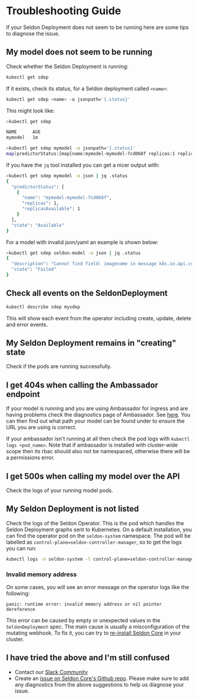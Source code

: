 # Troubleshooting Guide

If your Seldon Deployment does not seem to be running here are some tips to
diagnose the issue.

## My model does not seem to be running

Check whether the Seldon Deployment is running:

```bash
kubectl get sdep
```

If it exists, check its status, for a Seldon deployment called `<name>`:

```bash
kubectl get sdep <name> -o jsonpath='{.status}'
```

This might look like:

```bash
>kubectl get sdep

NAME      AGE
mymodel   1m

>kubectl get sdep mymodel -o jsonpath='{.status}'
map[predictorStatus:[map[name:mymodel-mymodel-7cd068f replicas:1 replicasAvailable:1]] state:Available]
```

If you have the `jq` tool installed you can get a nicer output with:

```bash
>kubectl get sdep mymodel -o json | jq .status
{
  "predictorStatus": [
    {
      "name": "mymodel-mymodel-7cd068f",
      "replicas": 1,
      "replicasAvailable": 1
    }
  ],
  "state": "Available"
}
```

For a model with invalid json/yaml an example is shown below:

```bash
>kubectl get sdep seldon-model -o json | jq .status
{
  "description": "Cannot find field: imagename in message k8s.io.api.core.v1.Container",
  "state": "Failed"
}
```

## Check all events on the SeldonDeployment

```bash
kubectl describe sdep mysdep
```

This will show each event from the operator including create, update, delete
and error events.

## My Seldon Deployment remains in "creating" state

Check if the pods are running successfully.

## I get 404s when calling the Ambassador endpoint

If your model is running and you are using Ambassador for ingress and are
having problems check the diagnostics page of Ambassador.
See [here](https://www.getambassador.io/docs/edge-stack/latest/topics/running/debugging/).
You can then find out what path your model can be found under to ensure the URL
you are using is correct.

If your ambassador isn't running at all then check the pod logs with `kubectl logs <pod_name>`.
Note that if ambassador is installed with cluster-wide scope then its rbac
should also not be namespaced, otherwise there will be a permissions error.

## I get 500s when calling my model over the API

Check the logs of your running model pods.

## My Seldon Deployment is not listed

Check the logs of the Seldon Operator.
This is the pod which handles the Seldon Deployment graphs sent to Kubernetes.
On a default installation, you can find the operator pod on the `seldon-system`
namespace.
The pod will be labelled as `control-plane=seldon-controller-manager`, so to
get the logs you can run:

```bash
kubectl logs -n seldon-system -l control-plane=seldon-controller-manager
```

### Invalid memory address

On some cases, you will see an error message on the operator logs like the
following:

```
panic: runtime error: invalid memory address or nil pointer dereference
```

This error can be caused by empty or unexpected values in the
`SeldonDeployment` spec.
The main cause is usually a misconfiguration of the mutating webhook.
To fix it, you can try to [re-install Seldon Core](./install.md) in your
cluster.

## I have tried the above and I'm still confused

- Contact our [Slack Community](https://join.slack.com/t/seldondev/shared_invite/enQtMzA2Mzk1Mzg0NjczLTJlNjQ1NTE5Y2MzMWIwMGUzYjNmZGFjZjUxODU5Y2EyMDY0M2U3ZmRiYTBkOTRjMzZhZjA4NjJkNDkxZTA2YmU)
- Create an [issue on Seldon Core's Github repo](https://github.com/SeldonIO/seldon-core/issues).
  Please make sure to add any diagnostics from the above suggestions to help us
  diagnose your issue.
